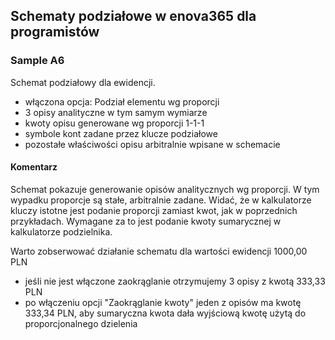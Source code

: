 ## Schematy podziałowe w enova365 dla programistów
### Sample A6

Schemat podziałowy dla ewidencji.

* włączona opcja: Podział elementu wg proporcji
* 3 opisy analityczne w tym samym wymiarze
* kwoty opisu generowane wg proporcji 1-1-1
* symbole kont zadane przez klucze podziałowe
* pozostałe właściwości opisu arbitralnie wpisane w schemacie

#### Komentarz

Schemat pokazuje generowanie opisów analitycznych wg proporcji. W tym wypadku proporcje są stałe, arbitralnie zadane.
Widać, że w kalkulatorze kluczy istotne jest podanie proporcji zamiast kwot, jak w poprzednich przykładach. 
Wymagane za to jest podanie kwoty sumarycznej w kalkulatorze podzielnika.

Warto zobserwować działanie schematu dla wartości ewidencji 1000,00 PLN

* jeśli nie jest włączone zaokrąglanie otrzymujemy 3 opisy z kwotą 333,33 PLN
* po włączeniu opcji "Zaokrąglanie kwoty" jeden z opisów ma kwotę 333,34 PLN, aby sumaryczna kwota dała wyjściową kwotę użytą do proporcjonalnego dzielenia